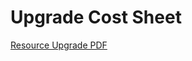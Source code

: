 # Upgrade Cost Sheet

[Resource Upgrade PDF](https://1513091069-files.gitbook.io/~/files/v0/b/gitbook-x-prod.appspot.com/o/spaces%2FWTemjwHV626IU156DuSU%2Fuploads%2FX2Q8OU4G3eeV4PmlVivu%2FDEEPSPACE-Resource-Level-Requirements.pdf?alt=media&token=a05532f1-f6c2-4dfc-b89c-ece066e11b3d)
